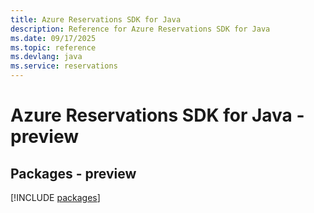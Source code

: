 ```yaml
---
title: Azure Reservations SDK for Java
description: Reference for Azure Reservations SDK for Java
ms.date: 09/17/2025
ms.topic: reference
ms.devlang: java
ms.service: reservations
---
```

# Azure Reservations SDK for Java - preview
## Packages - preview
[!INCLUDE [packages](reservations-index.md)]
